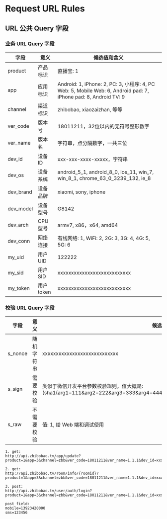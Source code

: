 # Request URL Rules

## URL 公共 Query 字段

### 业务 URL Query 字段
字段             | 意义        | 候选值和含义
---------------- | ----------- | ------------
product          | 产品标识    | 直播宝: 1
app              | 应用标识    | Android: 1, iPhone: 2, PC: 3, 小程序: 4, PC Web: 5, Mobile Web: 6, Android pad: 7, iPhone pad: 8, Android TV: 9
channel          | 渠道标识    | zhibobao, xiaozaizhan, 等等
ver_code         | 版本号      | 18011211，32位以内的无符号整形数字
ver_name         | 版本名      | 字符串，点分隔数字，一共三位
dev_id           | 设备 ID     | xxx-xxx-xxxx-xxxxx，字符串
dev_os           | 设备系统    | android_5_1, android_8_0, ios_11, win_7, win_8_1, chrome_63_0_3239_132, ie_8
dev_brand        | 设备品牌    | xiaomi, sony, iphone
dev_model        | 设备型号    | G8142
dev_arch         | CPU 型号    | armv7, x86，x64, amd64
dev_conn         | 网络连接    | 有线网络: 1, WiFi: 2, 2G: 3, 3G: 4, 4G: 5, 5G: 6
my_uid           | 用户 UID    | 122222
my_sid           | 用户 SID    | xxxxxxxxxxxxxxxxxxxxxxxxxxx
my_token         | 用户 token  | xxxxxxxxxxxxxxxxxxxxxxxxxxx


### 校验 URL Query 字段

字段             | 意义              | 候选值和含义
---------------- | ----------------- | ------------
s_nonce          | 随机字符串        | xxxxxxxxxxxxxxxxxxxxxxxxxxxx
s_sign           | 需要校验          | 类似于微信开发平台参数校验规则，值大概是: (sha1(arg1=111&arg2=222&arg3=333&arg4=444&s_nonce=xxxx&s_key=xxxxxxxxxxxx)).toLowerCase()
s_raw            | 不需要校验        | 值: 1, 给 Web 端和调试使用
```
1. get:
http://api.zhibobao.tv/app/update?product=1&app=3&channel=zbb&ver_code=18011211&ver_name=1.1.1&dev_id=xxxxxxxxxxxxxxxxxx&dev_os=win_7&dev_brand=sony&dev_model=G8142&dev_arch=arvmv7&dev_conn=WiFi&my_uid=12323&my_sid=121213123232342424242444&s_nonce=xxxxxx&s_sign=12222222222222222222222222222222222

2. get:
http://api.zhibobao.tv/room/info/{roomid}?product=1&app=3&channel=zbb&ver_code=18011211&ver_name=1.1.1&dev_id=xxxxxxxxxxxxxxxxxx&dev_os=win_7&dev_brand=sony&dev_model=G8142&dev_arch=arvmv7&dev_conn=WiFi&my_uid=12323&my_sid=121213123232342424242444&s_nonce=xxxxxx&s_sign=12222222222222222222222222222222222

3. post:
http://api.zhibobao.tv/user/auth/login?product=1&app=3&channel=zbb&ver_code=18011211&ver_name=1.1.1&dev_id=xxxxxxxxxxxxxxxxxx&dev_os=win_7&dev_brand=sony&dev_model=G8142&dev_arch=arvmv7&dev_conn=WiFi&my_uid=12323&my_sid=121213123232342424242444&s_nonce=xxxxxx&s_sign=12222222222222222222222222222222222

post field:
mobile=13923420000
sms=123456

```
